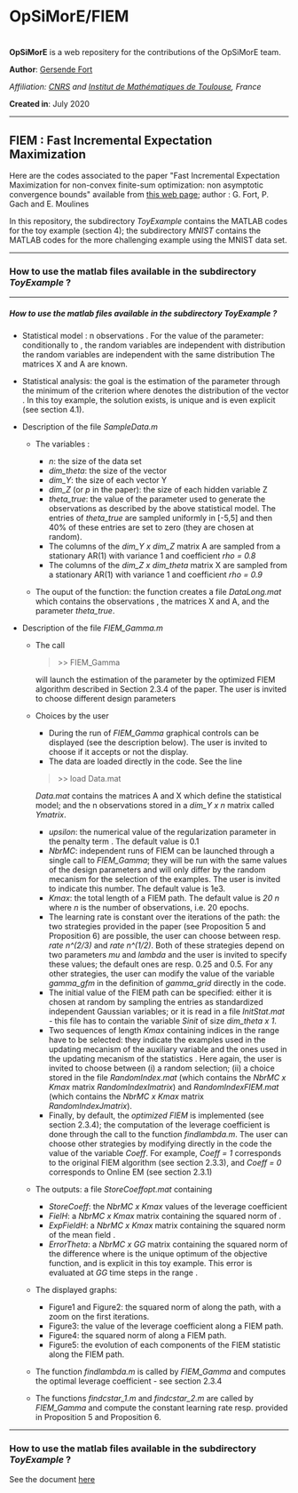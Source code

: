 <script type="text/x-mathjax-config">
MathJax.Hub.Config({
  config: ["MMLorHTML.js"],
  jax: ["input/TeX", "output/HTML-CSS", "output/NativeMML"],
  extensions: ["MathMenu.js", "MathZoom.js"],
  TeX: {
    equationNumbers: {autoNumber: "AMS"}
  }
});
</script>
<script type="text/javascript" src="https://cdn.mathjax.org/mathjax/latest/MathJax.js"></script>

<!-- Required extensions: mathjax, headerid(level=3)-->

# OpSiMorE/FIEM
#
**OpSiMorE** is a web repositery for the contributions of the OpSiMorE team.

**Author**: [Gersende Fort](<https://perso.math.univ-toulouse.fr/gfort/>)

*Affiliation: [CNRS](<http://www.cnrs.fr/en>) and [Institut de Mathématiques de Toulouse](<https://www.math.univ-toulouse.fr/>), France*

**Created in**: July 2020

- ---

## FIEM : Fast Incremental Expectation Maximization

Here are the codes associated to the paper "Fast Incremental Expectation Maximization for non-convex finite-sum optimization: non asymptotic convergence bounds" available from  [this web page](<https://perso.math.univ-toulouse.fr/gfort/publications-2/technical-report/>); author : G. Fort, P. Gach and E. Moulines

In this repository, the subdirectory *ToyExample* contains the MATLAB codes for the toy example (section 4); the subdirectory *MNIST* contains the MATLAB codes for the more challenging example using the MNIST data set.

- ---

### How to use the matlab files available in the subdirectory *ToyExample* ?
<hr>
<h5 id="how-to-use-the-matlab-files-available-in-the-subdirectory-toyexample">How to use the matlab files available in the subdirectory <em>ToyExample</em> ?</h5>
<ul>
<li>
<p>Statistical model : n observations <script type="math/tex">(Y_1, \ldots, Y_n) </script>. For the value <script type="math/tex">\theta \in \mathbb{R}^q</script> of the parameter: conditionally to <script type="math/tex">(Z_1, \ldots, Z_n)</script>, the random variables <script type="math/tex">Y_i</script> are independent with distribution
<script type="math/tex; mode=display">
\mathcal{N}_y(A Z_i,I);
</script>
the random variables <script type="math/tex">(Z_1,\ldots, Z_n)</script> are independent with the same distribution
<script type="math/tex; mode=display">
\mathcal{N}_p(X \theta, I).
</script>
The matrices X and A are known.</p>
</li>
<li>
<p>Statistical analysis: the goal is the estimation of the parameter  <script type="math/tex">\theta</script> through the minimum of the criterion
<script type="math/tex; mode=display"> - \frac{1}{n}  \log g(Y_1,\ldots, Y_n;\theta) + \frac{\upsilon}{2} \|\theta\|^2  </script>
where <script type="math/tex">g(y_1, \cdots, y_n;\theta)</script> denotes the distribution of the vector <script type="math/tex">(Y_1, \ldots, Y_n) </script>. In this toy example, the solution exists, is unique and is even explicit (see section 4.1).</p>
</li>
<li>
<p>Description of the file <em>SampleData.m</em> </p>
<ul>
<li>
<p>The variables : </p>
<ul>
<li><em>n</em>: the size of the data set</li>
<li><em>dim_theta</em>: the size of the vector <script type="math/tex">\theta</script>
</li>
<li><em>dim_Y</em>: the size of each vector Y</li>
<li><em>dim_Z</em> (or <em>p</em> in the paper): the size of each hidden variable Z </li>
<li><em>theta_true</em>: the value of the parameter used to generate the observations as described by the above statistical model. The entries of <em>theta_true</em> are sampled uniformly in [-5,5] and then 40% of these entries are set to zero (they are chosen at random).</li>
<li>The columns of the <em>dim_Y x dim_Z</em> matrix A are sampled from a stationary AR(1) with variance 1 and coefficient <em>rho = 0.8</em></li>
<li>The columns of the <em>dim_Z x dim_theta</em> matrix X are sampled from a stationary AR(1) with variance 1 and coefficient <em>rho = 0.9</em></li>
</ul>
</li>
<li>
<p>The ouput of the function: the function creates a file <em>DataLong.mat</em> which contains the observations  <em><script type="math/tex">Y_1, \ldots, Y_n</script></em>, the matrices X and A, and the parameter <em>theta_true</em>. </p>
</li>
</ul>
</li>
<li>
<p>Description of the file <em>FIEM_Gamma.m</em></p>
<ul>
<li>
<p>The call</p>
<blockquote>
<p>>&gt; FIEM_Gamma</p>
</blockquote>
<p>will launch the estimation of the parameter <script type="math/tex">\theta</script> by the optimized FIEM algorithm described in Section 2.3.4 of the paper.  The user is invited to choose different design parameters</p>
</li>
<li>
<p>Choices by the user</p>
<ul>
<li>During the run of <em>FIEM_Gamma</em> graphical controls can be displayed (see the description below). The user  is invited to choose if it accepts or not the display.</li>
<li>The data are loaded directly in the code. See the line    </li>
</ul>
<blockquote>
<p>>&gt; load Data.mat </p>
</blockquote>
<p><em>Data.mat</em> contains the matrices A and X which define the statistical model; and the n observations stored in a <em>dim_Y x n</em> matrix called <em>Ymatrix</em>.</p>
<ul>
<li><em>upsilon</em>: the numerical value of the regularization parameter in the penalty term <script type="math/tex"> \upsilon \|\theta\|^2/2 </script>. The default value is 0.1</li>
<li><em>NbrMC</em>: independent runs of FIEM can be launched through a single call to <em>FIEM_Gamma</em>; they will be run with the same values of the design parameters and will only differ by the random mecanism for the selection of the examples. The user is invited to indicate this number. The default value is 1e3.</li>
<li><em>Kmax</em>: the total length of a FIEM path. The default value is <em>20 n</em> where <em>n</em> is the number of observations, i.e. 20 epochs.</li>
<li>The learning rate is constant over the iterations of the path: the two strategies provided in the paper (see Proposition 5 and Proposition 6) are possible, the user can choose between resp. <em>rate n^(2/3)</em> and <em>rate n^(1/2)</em>. Both of these strategies depend on two parameters <em>mu</em> and <em>lambda</em> and the user is invited to specify these values; the default ones are resp. 0.25 and 0.5. For any other strategies, the user can modify the value of the variable <em>gamma_gfm</em> in the definition of <em>gamma_grid</em> directly in the code.</li>
<li>The initial value <script type="math/tex"> \hat{S}^0 </script> of the FIEM path can be specified: either it is chosen at random by sampling the entries as standardized independent Gaussian variables; or it is read in a file <em>InitStat.mat</em> - this file has to contain the variable <em>Sinit</em> of size <em>dim_theta x 1</em>.</li>
<li>Two sequences of length <em>Kmax</em> containing indices in the range <script type="math/tex">\{1, \ldots, n\} </script> have to be selected: they indicate the examples used in the updating mecanism of the auxiliary variable <script type="math/tex">\tilde{S}^{k+1}</script> and the ones used in the updating mecanism of the statistics <script type="math/tex">\hat{S}^{k+1}</script>. Here again, the user is invited to choose between (i) a random selection; (ii) a choice stored in the file <em>RandomIndex.mat</em> (which contains the <em>NbrMC x Kmax</em> matrix <em>RandomIndexImatrix</em>) and <em>RandomIndexFIEM.mat</em> (which contains the <em>NbrMC x Kmax</em> matrix <em>RandomIndexJmatrix</em>).</li>
<li>Finally, by default, the <em>optimized FIEM</em> is implemented (see section 2.3.4); the computation of the leverage coefficient <script type="math/tex">\lambda_{k+1}</script> is done through the call to the function <em>findlambda.m</em>. The user can choose other strategies by modifying directly in the code the value of the variable <em>Coeff</em>. For example, <em>Coeff = 1</em> corresponds to the original FIEM algorithm (see section 2.3.3), and <em>Coeff = 0</em> corresponds to Online EM (see section 2.3.1)</li>
</ul>
</li>
<li>
<p>The outputs: a file <em>StoreCoeffopt.mat</em> containing</p>
<ul>
<li><em>StoreCoeff</em>: the <em>NbrMC x Kmax</em> values of the leverage coefficient <script type="math/tex">\lambda_k</script>
</li>
<li><em>FielH</em>: a <em>NbrMC x Kmax</em> matrix containing the squared norm of <script type="math/tex">H_{k+1} = (\hat{S}^{k+1} - \hat{S}^k)/\gamma_{k+1} </script>.</li>
<li><em>ExpFieldH</em>: a <em>NbrMC x Kmax</em> matrix containing the squared norm of the mean field <script type="math/tex">h(\hat{S}^k)</script>.</li>
<li><em>ErrorTheta</em>: a <em>NbrMC x GG</em> matrix containing the squared norm of the difference <script type="math/tex">\theta^{k+1} - \theta_{\mathrm{opt}}</script> where <script type="math/tex">\theta_{\mathrm{opt}}</script> is the unique optimum of the objective function, and is explicit in this toy example. This error is evaluated at <em>GG</em> time steps in the range <script type="math/tex"> \{1, \ldots, Kmax\} </script>.</li>
</ul>
</li>
<li>
<p>The displayed graphs:</p>
<ul>
<li>Figure1 and Figure2: the squared norm of <script type="math/tex">\theta^{k+1} - \theta_{\mathrm{opt}}</script> along the path, with a zoom on the first iterations.</li>
<li>Figure3: the value of the leverage coefficient <script type="math/tex">\lambda_k</script> along a FIEM path.</li>
<li>Figure4: the squared norm of <script type="math/tex">H_{k+1}</script> along a FIEM path.</li>
<li>Figure5: the evolution of each components of the FIEM statistic <script type="math/tex">\hat{S}^k</script> along the FIEM path.</li>
</ul>
</li>
<li>
<p>The function <em>findlambda.m</em> is called by <em>FIEM_Gamma</em> and computes the optimal leverage coefficient <script type="math/tex">\lambda_k</script> - see section 2.3.4</p>
</li>
<li>The functions <em>findcstar_1.m</em> and <em>findcstar_2.m</em> are called by <em>FIEM_Gamma</em> and compute the constant learning rate <script type="math/tex">\gamma_{k+1}</script>  resp. provided in Proposition 5 and Proposition 6.</li>
</ul>
</li>
</ul>


-----
### How to use the matlab files available in the subdirectory *ToyExample* ?

See the document [here](<https://github.com/gfort-lab/OpSiMorE/blob/master/FIEM/README.pdf>)

